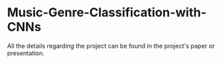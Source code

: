 # Music-Genre-Classification-with-CNNs

All the details regarding the project can be found in the project's paper or presentation.
